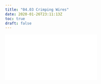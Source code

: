 ```yaml
---
title: "04.03 Crimping Wires"
date: 2020-01-26T23:11:13Z
toc: true
draft: false
---
```


![Link to included file content](../../../../electronics/crimping-wire.md)
